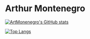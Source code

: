 # Arthur Montenegro

[![ArtMonenegro's GitHub stats](https://github-readme-stats.vercel.app/api?username=ArtMontenegro\&theme=transparent\&show_icons=true\&show=prs_merged\&include_all_commits=true\&rank_icon=github)](https://github.com/ArtMontenegro/github-readme-stats)
<!-- -->
[![Top Langs](https://github-readme-stats.vercel.app/api/top-langs/?username=ArtMontenegro\&layout=donut\&theme=transparent\&langs_count=8)](https://github.com/ArtMontenegro/github-readme-stats)
